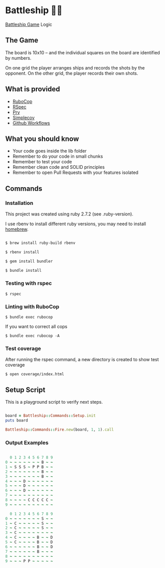 # Battleship 🏴‍☠️

[Battleship Game](https://en.wikipedia.org/wiki/Battleship_(game)) Logic

## The Game

The board is 10x10 – and the individual squares on the board are identified by numbers.

On one grid the player arranges ships and records the shots by the opponent.
On the other grid, the player records their own shots.


## What is provided

- [RuboCop](https://docs.rubocop.org/rubocop/index.html)
- [RSpec](https://relishapp.com/rspec)
- [Pry](https://github.com/pry/pry)
- [Simplecov](https://github.com/simplecov-ruby/simplecov)
- [Github Workflows](https://docs.github.com/en/actions/using-workflows)

## What you should know

- Your code goes inside the lib folder
- Remember to do your code in small chunks
- Remember to test your code
- Remember clean code and SOLID principles
- Remember to open Pull Requests with your features isolated

## Commands

### Installation

This project was created using ruby 2.7.2 (see .ruby-version).

I use rbenv to install different ruby versions, you may need to install [homebrew](https://brew.sh).

```bash

$ brew install ruby-build rbenv

$ rbenv install

$ gem install bundler

$ bundle install
```

### Testing with rspec

```
$ rspec
```

### Linting with RuboCop

```
$ bundle exec rubocop
```

If you want to correct all cops

```
$ bundle exec rubocop -A
```

### Test coverage

After running the rspec command, a new directory is created to show test coverage

```
$ open coverage/index.html
```


## Setup Script

This is a playground script to verify next steps.

```ruby

board = Battleship::Commands::Setup.init
puts board

Battleship::Commands::Fire.new(board, 1, 1).call

```

### Output Examples

```ruby

  0 1 2 3 4 5 6 7 8 9
0 ~ ~ ~ ~ ~ ~ ~ B ~ ~
1 ~ S S S ~ P P B ~ ~
2 ~ ~ ~ ~ ~ ~ ~ B ~ ~
3 ~ ~ ~ ~ ~ ~ ~ B ~ ~
4 ~ ~ ~ D ~ ~ ~ ~ ~ ~
5 ~ ~ ~ D ~ ~ ~ ~ ~ ~
6 ~ ~ ~ D ~ ~ ~ ~ ~ ~
7 ~ ~ ~ ~ ~ ~ ~ ~ ~ ~
8 ~ ~ ~ ~ C C C C C ~
9 ~ ~ ~ ~ ~ ~ ~ ~ ~ ~
```

```ruby
  0 1 2 3 4 5 6 7 8 9
0 ~ ~ ~ ~ ~ ~ ~ S ~ ~
1 ~ C ~ ~ ~ ~ ~ S ~ ~
2 ~ C ~ ~ ~ ~ ~ S ~ ~
3 ~ C ~ ~ ~ ~ ~ ~ ~ ~
4 ~ C ~ ~ ~ ~ B ~ ~ D
5 ~ C ~ ~ ~ ~ B ~ ~ D
6 ~ ~ ~ ~ ~ ~ B ~ ~ D
7 ~ ~ ~ ~ ~ ~ B ~ ~ ~
8 ~ ~ ~ ~ ~ ~ ~ ~ ~ ~
9 ~ ~ ~ P P ~ ~ ~ ~ ~
```

